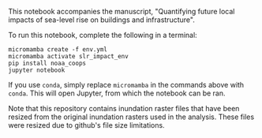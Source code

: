 This notebook accompanies the manuscript, "Quantifying future local impacts of sea-level rise on buildings and infrastructure".

To run this notebook, complete the following in a terminal:


```
micromamba create -f env.yml
micromamba activate slr_impact_env
pip install noaa_coops
jupyter notebook
```

If you use `conda`, simply replace `micromamba` in the commands above with `conda`.
This will open Jupyter, from which the notebook can be ran.

Note that this repository contains inundation raster files that have been resized from the original inundation rasters used in the analysis. These files were resized due to github's file size limitations. 